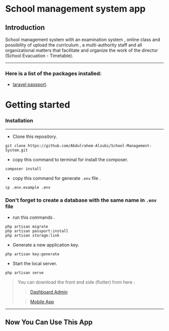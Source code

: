 # School management system app
## Introduction

School management system with an examination system ,
online class and possibility of upload the curriculum ,
a multi-authority staff and all organizational matters that facilitate and organize
the work of the director (School Evacuation - Timetable).
<hr> 

### Here is a list of the packages installed:
- [laravel passport](https://laravel.com/docs/9.x/passport).

# Getting started
### Installation
<hr> 


- Clone this repository.
```
git clone https://github.com/Abdulrahem-Alzubi/School-Management-System.git
```

- copy this command to terminal for install the composer.
```
composer install
```
- copy this command for generate <code>.env</code> file .
```
cp .env.example .env 
```
### Don't forget to create a database with the same name in <code>.env</code> file
- run this commands .
``` 
php artisan migrate
php artisan passport:install
php artisan storage:link
```
- Generate a new application key.
```
php artisan key:generate
```
- Start the local server.
```
php artisan serve 
```
> You can download the front end side (flutter) from here : 
>>  [Dashboard Admin](https://github.com/Bisher01/SMS_dashboard.git)
>
>>  [Mobile App](https://github.com/Bisher01/SMS_mobile.git)
<hr>

## Now You Can Use This App 

